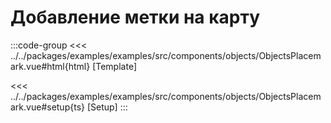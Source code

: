 # Добавление метки на карту

<script lang="ts" setup>
import MapComponent from 'examples/src/components/objects/ObjectsPlacemark.vue';
</script>

<map-component/>

:::code-group
<<< ../../packages/examples/examples/src/components/objects/ObjectsPlacemark.vue#html{html} [Template]

<<< ../../packages/examples/examples/src/components/objects/ObjectsPlacemark.vue#setup{ts} [Setup]
:::
